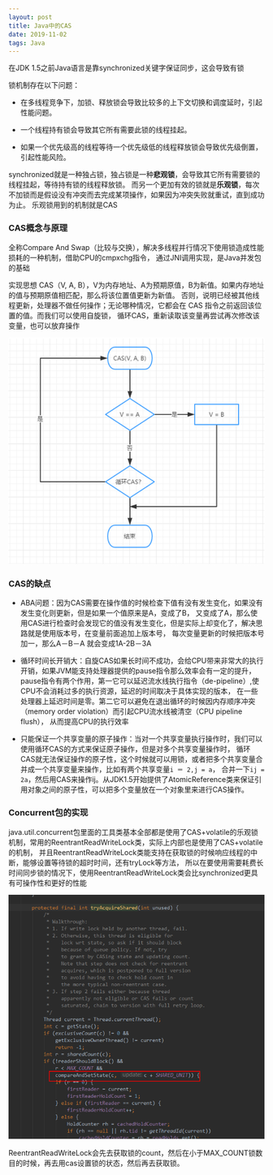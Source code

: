 ```yaml
---
layout: post
title: Java中的CAS
date: 2019-11-02
tags: Java
---
```


在JDK 1.5之前Java语言是靠synchronized关键字保证同步，这会导致有锁

锁机制存在以下问题：

+ 在多线程竞争下，加锁、释放锁会导致比较多的上下文切换和调度延时，引起性能问题。

+ 一个线程持有锁会导致其它所有需要此锁的线程挂起。

+ 如果一个优先级高的线程等待一个优先级低的线程释放锁会导致优先级倒置，引起性能风险。

synchronized就是一种独占锁，独占锁是一种**悲观锁**，会导致其它所有需要锁的线程挂起，等待持有锁的线程释放锁。
而另一个更加有效的锁就是**乐观锁**，每次不加锁而是假设没有冲突而去完成某项操作，如果因为冲突失败就重试，直到成功为止。
乐观锁用到的机制就是CAS

### **CAS概念与原理**

全称Compare And Swap（比较与交换），解决多线程并行情况下使用锁造成性能损耗的一种机制，借助CPU的cmpxchg指令，
通过JNI调用实现，是Java并发包的基础

实现思想 CAS（V, A, B），V为内存地址、A为预期原值，B为新值。如果内存地址的值与预期原值相匹配，那么将该位置值更新为新值。
否则，说明已经被其他线程更新，处理器不做任何操作；无论哪种情况，它都会在 CAS 指令之前返回该位置的值。而我们可以使用自旋锁，
循环CAS，重新读取该变量再尝试再次修改该变量，也可以放弃操作

![](/images/posts/Java内存区域/a2.png)

### **CAS的缺点**

+ ABA问题：因为CAS需要在操作值的时候检查下值有没有发生变化，如果没有发生变化则更新，但是如果一个值原来是A，变成了B，
又变成了A，那么使用CAS进行检查时会发现它的值没有发生变化，但是实际上却变化了，解决思路就是使用版本号，在变量前面追加上版本号，
每次变量更新的时候把版本号加一，那么A－B－A 就会变成1A-2B－3A  

+ 循环时间长开销大：自旋CAS如果长时间不成功，会给CPU带来非常大的执行开销，如果JVM能支持处理器提供的pause指令那么效率会有一定的提升，
pause指令有两个作用，第一它可以延迟流水线执行指令（de-pipeline）,使CPU不会消耗过多的执行资源，延迟的时间取决于具体实现的版本，
在一些处理器上延迟时间是零。第二它可以避免在退出循环的时候因内存顺序冲突（memory order violation）而引起CPU流水线被清空（CPU pipeline flush），
从而提高CPU的执行效率

+ 只能保证一个共享变量的原子操作：当对一个共享变量执行操作时，我们可以使用循环CAS的方式来保证原子操作，但是对多个共享变量操作时，
循环CAS就无法保证操作的原子性，这个时候就可以用锁，或者把多个共享变量合并成一个共享变量来操作，比如有两个共享变量```i ＝ 2,j = a```，
合并一下```ij = 2a```，然后用CAS来操作ij。从JDK1.5开始提供了AtomicReference类来保证引用对象之间的原子性，可以把多个变量放在一个对象里来进行CAS操作。

### **Concurrent包的实现**

java.util.concurrent包里面的工具类基本全部都是使用了CAS+volatile的乐观锁机制，常用的ReentrantReadWriteLock类，实际上内部也是使用了CAS+volatile的机制，
并且ReentrantReadWriteLock类能支持在获取锁的时候响应线程的中断，能够设置等待锁的超时时间，还有tryLock等方法，
所以在要使用需要耗费长时间同步锁的情况下，使用ReentrantReadWriteLock类会比synchronized更具有可操作性和更好的性能

![](/images/posts/Java内存区域/a3.png)

ReentrantReadWriteLock会先去获取锁的count，然后在小于MAX_COUNT锁数目的时候，再去用cas设置锁的状态，然后再去获取锁。